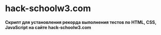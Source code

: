 # hack-schoolw3.com
#### Скрипт для установления рекорда выполнения тестов по HTML, CSS, JavaScript на сайте hack-schoolw3.com
